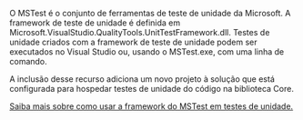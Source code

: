 ﻿O MSTest é o conjunto de ferramentas de teste de unidade da Microsoft. A framework de teste de unidade é definida em Microsoft.VisualStudio.QualityTools.UnitTestFramework.dll. Testes de unidade criados com a framework de teste de unidade podem ser executados no Visual Studio ou, usando o MSTest.exe, com uma linha de comando. 

A inclusão desse recurso adiciona um novo projeto à solução que está configurada para hospedar testes de unidade do código na biblioteca Core.

[Saiba mais sobre como usar a framework do MSTest em testes de unidade.](https://docs.microsoft.com/visualstudio/test/using-microsoft-visualstudio-testtools-unittesting-members-in-unit-tests?view=vs-2017)
